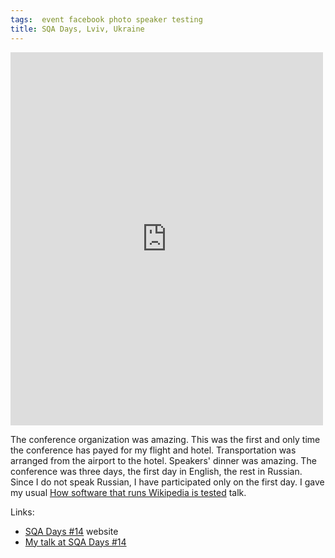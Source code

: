 ```yaml
---
tags:  event facebook photo speaker testing
title: SQA Days, Lviv, Ukraine
---
```

<iframe src="https://www.facebook.com/plugins/post.php?href=https%3A%2F%2Fwww.facebook.com%2Fmedia%2Fset%2F%3Fset%3Da.10154155196987290.1073741902.735252289%26type%3D3&width=500" width="500" height="597" style="border:none;overflow:hidden" scrolling="no" frameborder="0" allowTransparency="true"></iframe>

The conference organization was amazing. This was the first and only time the conference has payed for my flight and hotel. Transportation was arranged from the airport to the hotel. Speakers' dinner was amazing. The conference was three days, the first day in English, the rest in Russian. Since I do not speak Russian, I have participated only on the first day. I gave my usual [How software that runs Wikipedia is tested](/how-software-that-runs-wikipedia-is-tested) talk.

Links:

- [SQA Days #14](http://sqadays.com/en/index?eventId=8058) website
- [My talk at SQA Days #14](http://sqadays.com/ru/talk/12484)
